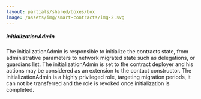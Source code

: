 ```yaml
---
layout: partials/shared/boxes/box
image: /assets/img/smart-contracts/img-2.svg
---
```


##### initializationAdmin

The initializationAdmin is responsible to initialize the contracts state, from administrative parameters to network migrated state such as delegations, or guardians list. The initializationAdmin is set to the contract deployer and his actions may be considered as an extension to the contact constructor. The initializationAdmin is a highly privileged role, targeting migration periods, it can not be transferred and the role is revoked once initialization is completed.
